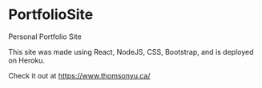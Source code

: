 # PortfolioSite
Personal Portfolio Site

This site was made using React, NodeJS, CSS, Bootstrap, and is deployed on Heroku.

Check it out at https://www.thomsonyu.ca/
